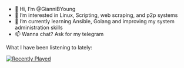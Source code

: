 - 👋 Hi, I’m @GianniBYoung
- 👀 I’m interested in Linux, Scripting, web scraping, and p2p systems
- 🌱 I’m currently learning Ansible, Golang and improving my system administration skills
- 📫 Wanna chat? Ask for my telegram

<!---
GianniBYoung/GianniBYoung is a ✨ special ✨ repository because its `README.md` (this file) appears on your GitHub profile.
You can click the Preview link to take a look at your changes.
--->

What I have been listening to lately:

[![Recently Played](https://spotify-recently-played-readme.vercel.app/api?user=younggianniguy&unique={true|1|on|yes})](https://open.spotify.com/user/younggianniguy)
